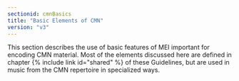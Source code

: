 ```yaml
---
sectionid: cmnBasics
title: "Basic Elements of CMN"
version: "v3"
---
```


This section describes the use of basic features of MEI important for encoding CMN material. Most of the elements discussed here are defined in chapter {% include link id="shared" %} of these Guidelines, but are used in music from the CMN repertoire in specialized ways.
